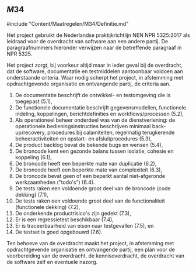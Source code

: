 ## $M34$

#include "Content/Maatregelen/M34/Definitie.md"

Het project gebruikt de Nederlandse praktijkrichtlijn NEN NPR 5325:2017 als leidraad voor de overdracht van software aan een andere partij. De paragraafnummers hieronder verwijzen naar de betreffende paragraaf in NPR 5325.

Het project zorgt, bij voorkeur altijd maar in ieder geval bij de overdracht, dat de software, documentatie en testmiddelen aantoonbaar voldoen aan onderstaande criteria. Waar nodig scherpt het project, in afstemming met opdrachtgevende organisatie en ontvangende partij, de criteria aan.

1. De documentatie beschrijft de ontwikkel- en testomgeving die is toegepast (5.1),
1. De functionele documentatie beschrijft gegevensmodellen, functionele indeling, koppelingen, berichtdefinities en workflows/processen (5.2),
1. Als operationeel beheer onderdeel was van de dienstverlening: de operationele bedieningsinstructies beschrijven minimaal back-up/recovery, procedures bij calamiteiten, regelmatig terugkerende beheeractiviteiten en opstart- en afsluitprocedures (5.3),
1. De product backlog bevat de bekende bugs en wensen (5.4),
1. De broncode kent een gezonde balans tussen isolatie, cohesie en koppeling (6.1),
1. De broncode heeft een beperkte mate van duplicatie (6.2),
1. De broncode heeft een beperkte mate van complexiteit (6.3),
1. De broncode bevat geen of een beperkt aantal niet-afgeronde werkzaamheden ("todo's") (6.4).
1. De tests raken een voldoende groot deel van de broncode (code dekking) (7.1),
1. De tests raken een voldoende groot deel van de functionaliteit (functionele dekking) (7.2),
1. De onderkende productrisico's zijn gedekt (7.3),
1. Er is een regressietest beschikbaar (7.4),
1. Er is traceerbaarheid van eisen naar testgevallen (7.5), en
1. De testset is goed opgebouwd (7.6).

Ten behoeve van de overdracht maakt het project, in afstemming met opdrachtgevende organisatie en ontvangende partij, een plan voor de voorbereiding van de overdracht, de kennisoverdracht, de overdracht van de software zelf en eventuele nazorg.
